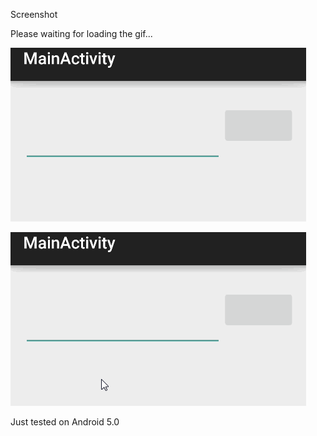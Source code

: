 Screenshot


Please waiting for loading the gif...

![](/path1.gif)


![](/path2.gif)


Just tested on Android 5.0